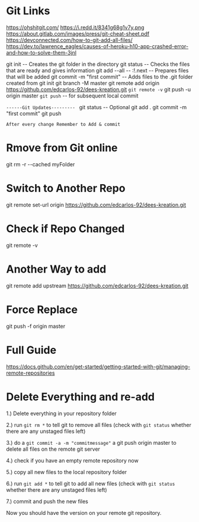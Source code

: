 # Git Links

https://ohshitgit.com/
https://i.redd.it/8341g68g1v7y.png
https://about.gitlab.com/images/press/git-cheat-sheet.pdf
https://devconnected.com/how-to-git-add-all-files/
https://dev.to/lawrence_eagles/causes-of-heroku-h10-app-crashed-error-and-how-to-solve-them-3jnl

git init -- Creates the git folder in the directory
git status -- Checks the files that are ready and gives information
git add --all -- :!.next -- Prepares files that will be added
git commit -m "first commit" -- Adds files to the .git folder created from git init
git branch -M master
git remote add origin https://github.com/edcarlos-92/dees-kreation.git
`git remote -v`
git push -u origin master
`git push` -- for subsequent local commit

`------Git Updates--------- `
git status -- Optional
git add .
git commit -m "first commit"
git push

`After every change Remember to Add & commit `

# Rmove from Git online

git rm -r --cached myFolder

# Switch to Another Repo

git remote set-url origin https://github.com/edcarlos-92/dees-kreation.git

# Check if Repo Changed

git remote -v

# Another Way to add

git remote add upstream https://github.com/edcarlos-92/dees-kreation.git

# Force Replace

git push -f origin master

# Full Guide

https://docs.github.com/en/get-started/getting-started-with-git/managing-remote-repositories

# Delete Everything and re-add

1.) Delete everything in your repository folder

2.) run `git rm *` to tell git to remove all files (check with `git status` whether there are any unstaged files left)

3.) do a `git commit -a -m "commitmessage"` a git push origin master to delete all files on the remote git server

4.) check if you have an empty remote repository now

5.) copy all new files to the local repository folder

6.) run `git add *` to tell git to add all new files (check with `git status` whether there are any unstaged files left)

7.) commit and push the new files

Now you should have the version on your remote git repository.
